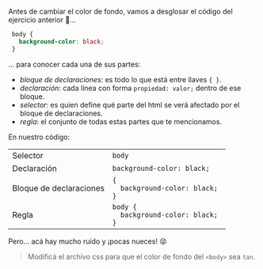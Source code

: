 Antes de cambiar el color de fondo, vamos a desglosar el código del ejercicio anterior :eyes:... 

```css
 body {
   background-color: black;
 }
```
... para conocer cada una de sus partes: 

* _bloque de declaraciones_: es todo lo que está entre llaves `{ }`.
* _declaración_: cada línea con forma `propiedad: valor;` dentro de ese bloque. 
* _selector_: es quien define qué parte del html se verá afectado por el bloque de declaraciones.
* _regla_: el conjunto de todas estas partes que te mencionamos.

En nuestro código:
	
<table class="table table-striped">
 <tbody>
 <tr>
   <td>Selector</td>
   <td><code>body</code></td>
 </tr>
 <tr>
   <td>Declaración</td>
   <td><code>background-color: black;</code></td>
 </tr>
 <tr>
   <td>Bloque de declaraciones</td>
   <td style="display: block;">
    <code style="display: block;">{</code>
    <code style="display: block;">&nbsp; background-color: black; </code>
    <code style="display: block;">}</code>
   </td>
 </tr>
  <tr>
   <td>Regla</td>
   <td style="display: block;">
    <code style="display: block;">body {</code>
    <code style="display: block;">&nbsp; background-color: black; </code>
    <code style="display: block;">}</code>
   </td>
  </tr>
 </tbody>
</table>
 
Pero… acá hay mucho ruido y ¡pocas nueces! :stuck_out_tongue_closed_eyes:

> Modificá el archivo css para que el color de fondo del `<body>` sea `tan`.